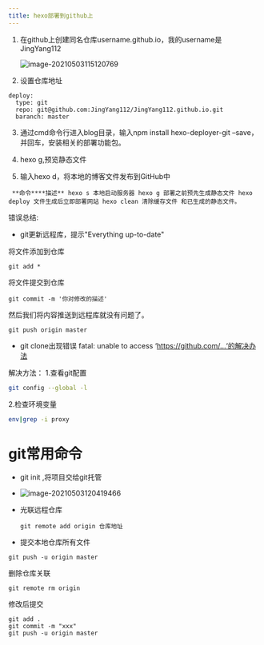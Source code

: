 ```yaml
---
title: hexo部署到github上
---
```


1. 在github上创建同名仓库username.github.io，我的username是JingYang112

   ![image-20210503115120769](C:\Users\yang\AppData\Roaming\Typora\typora-user-images\image-20210503115120769.png)

2. 设置仓库地址

```
deploy:
  type: git
  repo: git@github.com:JingYang112/JingYang112.github.io.git
  baranch: master
```

3. 通过cmd命令行进入blog目录，输入npm install hexo-deployer-git –save，并回车，安装相关的部署功能包。
4. hexo g,预览静态文件

3. 输入hexo d，将本地的博客文件发布到GitHub中

   

``` **命令****描述** hexo s 本地启动服务器 hexo g 部署之前预先生成静态文件 hexo deploy 文件生成后立即部署网站 hexo clean 清除缓存文件 和已生成的静态文件。```



错误总结:

* git更新远程库，提示"Everything up-to-date"

将文件添加到仓库

```
git add *
```

将文件提交到仓库

```
git commit -m '你对修改的描述'
```

然后我们将内容推送到远程库就没有问题了。

```
git push origin master
```

* git clone出现错误 fatal: unable to access ‘https://github.com/...‘的解决办法

解决方法：
1.查看git配置

```bash
git config --global -l
```

2.检查环境变量

```bash
env|grep -i proxy  
```

# git常用命令

* git init ,将项目交给git托管

* ![image-20210503120419466](C:\Users\yang\AppData\Roaming\Typora\typora-user-images\image-20210503120419466.png)

* 光联远程仓库 

  ```
  git remote add origin 仓库地址
  ```

* 提交本地仓库所有文件

```
git push -u origin master
```

删除仓库关联

```
git remote rm origin
```

修改后提交

```
git add .
git commit -m "xxx"
git push -u origin master
```